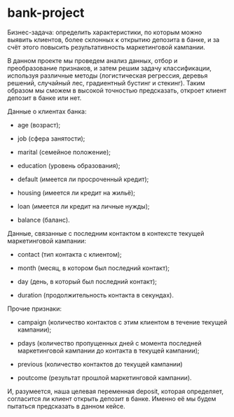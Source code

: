 # bank-project
Бизнес-задача: определить характеристики, по которым можно выявить клиентов, более склонных к открытию депозита в банке, и за счёт этого повысить результативность маркетинговой кампании.

В данном проекте мы проведем анализ данных, отбор и преобразование признаков, и затем решим задачу классификации, используя различные методы (логистическая регрессия, деревья решений, случайный лес, градиентный бустинг и стекинг). Таким образом мы сможем в высокой точностью предсказать, откроет клиент депозит в банке или нет. 

Данные о клиентах банка:

- age (возраст);

- job (сфера занятости);

- marital (семейное положение);

- education (уровень образования);

- default (имеется ли просроченный кредит);

- housing (имеется ли кредит на жильё);

- loan (имеется ли кредит на личные нужды);

- balance (баланс).


Данные, связанные с последним контактом в контексте текущей маркетинговой кампании:

- contact (тип контакта с клиентом);

- month (месяц, в котором был последний контакт);

- day (день, в который был последний контакт);

- duration (продолжительность контакта в секундах).
  

Прочие признаки:

- campaign (количество контактов с этим клиентом в течение текущей кампании);

- pdays (количество пропущенных дней с момента последней маркетинговой кампании до контакта в текущей кампании);

- previous (количество контактов до текущей кампании)

- poutcome (результат прошлой маркетинговой кампании).


И, разумеется, наша целевая переменная deposit, которая определяет, согласится ли клиент открыть депозит в банке. Именно её мы будем пытаться предсказать в данном кейсе.
